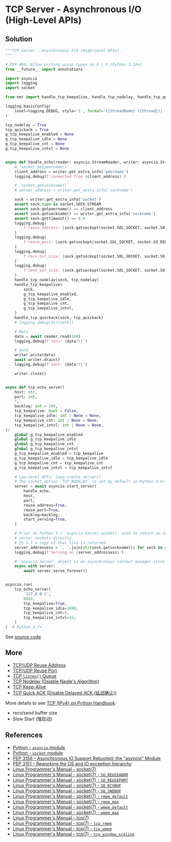 # TCP Server - Asynchronous I/O (High-Level APIs)

## Solution

```python
"""TCP Server - Asynchronous I/O (High-Level APIs).
"""

# PEP 604, Allow writing union types as X | Y (Python 3.10+)
from __future__ import annotations

import asyncio
import logging
import socket

from net import handle_tcp_keepalive, handle_tcp_nodelay, handle_tcp_quickack

logging.basicConfig(
    level=logging.DEBUG, style='{', format='[{threadName} ({thread})] {message}'
)

tcp_nodelay = True
tcp_quickack = True
g_tcp_keepalive_enabled = None
g_tcp_keepalive_idle = None
g_tcp_keepalive_cnt = None
g_tcp_keepalive_intvl = None


async def handle_echo(reader: asyncio.StreamReader, writer: asyncio.StreamWriter):
    # `socket.getpeername()`
    client_address = writer.get_extra_info('peername')
    logging.debug(f'connected from {client_address}')

    # `socket.getsockname()`
    # server_address = writer.get_extra_info('sockname')

    sock = writer.get_extra_info('socket')
    assert sock.type is socket.SOCK_STREAM
    assert sock.getpeername() == client_address
    assert sock.getsockname() == writer.get_extra_info('sockname')
    assert sock.gettimeout() == 0.0
    logging.debug(
        f'reuse_address: {sock.getsockopt(socket.SOL_SOCKET, socket.SO_REUSEADDR) != 0}'
    )
    logging.debug(
        f'reuse_port: {sock.getsockopt(socket.SOL_SOCKET, socket.SO_REUSEPORT) != 0}'
    )
    logging.debug(
        f'recv_buf_size: {sock.getsockopt(socket.SOL_SOCKET, socket.SO_RCVBUF)}'
    )
    logging.debug(
        f'send_buf_size: {sock.getsockopt(socket.SOL_SOCKET, socket.SO_SNDBUF)}'
    )
    handle_tcp_nodelay(sock, tcp_nodelay)
    handle_tcp_keepalive(
        sock,
        g_tcp_keepalive_enabled,
        g_tcp_keepalive_idle,
        g_tcp_keepalive_cnt,
        g_tcp_keepalive_intvl,
    )
    handle_tcp_quickack(sock, tcp_quickack)
    # logging.debug(dir(sock))

    # Recv
    data = await reader.read(100)
    logging.debug(f'recv: {data!r}')

    # Send
    writer.write(data)
    await writer.drain()
    logging.debug(f'sent: {data!r}')

    writer.close()


async def tcp_echo_server(
    host: str,
    port: int,
    *,
    backlog: int = 100,
    tcp_keepalive: bool = False,
    tcp_keepalive_idle: int | None = None,
    tcp_keepalive_cnt: int | None = None,
    tcp_keepalive_intvl: int | None = None,
):
    global g_tcp_keepalive_enabled
    global g_tcp_keepalive_idle
    global g_tcp_keepalive_cnt
    global g_tcp_keepalive_intvl
    g_tcp_keepalive_enabled = tcp_keepalive
    g_tcp_keepalive_idle = tcp_keepalive_idle
    g_tcp_keepalive_cnt = tcp_keepalive_cnt
    g_tcp_keepalive_intvl = tcp_keepalive_intvl

    # Low-level APIs: loop.create_server()
    # The socket option `TCP_NODELAY` is set by default in Python 3.6+
    server = await asyncio.start_server(
        handle_echo,
        host,
        port,
        reuse_address=True,
        reuse_port=True,
        backlog=backlog,
        start_serving=True,
    )

    # Prior to Python 3.7 `asyncio.Server.sockets` used to return an internal list of
    # server sockets directly.
    # In 3.7 a copy of that list is returned.
    server_addressess = ', '.join(str(sock.getsockname()) for sock in server.sockets)
    logging.debug(f'Serving on {server_addressess}')

    # `asyncio.Server` object is an asynchronous context manager since Python 3.7.
    async with server:
        await server.serve_forever()


asyncio.run(
    tcp_echo_server(
        '127.0.0.1',
        8888,
        tcp_keepalive=True,
        tcp_keepalive_idle=1800,
        tcp_keepalive_cnt=5,
        tcp_keepalive_intvl=15,
    )
)  # Python 3.7+
```

See [source code](https://github.com/leven-cn/python-cookbook/blob/main/examples/core/tcp_server_asyncio_high_api.py)

## More

- [TCP/UDP Reuse Address](net_reuse_address)
- [TCP/UDP Reuse Port](net_reuse_port)
- [TCP `listen()` Queue](tcp_listen_queue)
- [TCP Nodelay (Dsiable Nagle's Algorithm)](tcp_nodelay)
- [TCP Keep-Alive](tcp_keepalive)
- [TCP Quick ACK (Disable Delayed ACK (延迟确认))](tcp_quickack)

More details to see [TCP (IPv4) on Python Handbook](https://leven-cn.github.io/python-handbook/recipes/core/tcp_ipv4):

- recv/send buffer size
- Slow Start (慢启动)

## References

- [Python - `asyncio` module](https://docs.python.org/3/library/asyncio.html)
- [Python - `socket` module](https://docs.python.org/3/library/socket.html)
- [PEP 3156 – Asynchronous IO Support Rebooted: the "asyncio" Module](https://peps.python.org/pep-3156/)
- [PEP 3151 – Reworking the OS and IO exception hierarchy](https://peps.python.org/pep-3151/)
- [Linux Programmer's Manual - socket(7)](https://manpages.debian.org/bullseye/manpages/socket.7.en.html)
- [Linux Programmer's Manual - socket(7) - `SO_REUSEADDR`](https://manpages.debian.org/bullseye/manpages/socket.7.en.html#SO_REUSEADDR)
- [Linux Programmer's Manual - socket(7) - `SO_REUSEPORT`](https://manpages.debian.org/bullseye/manpages/socket.7.en.html#SO_REUSEPORT)
- [Linux Programmer's Manual - socket(7) - `SO_RCVBUF`](https://manpages.debian.org/bullseye/manpages/socket.7.en.html#SO_RCVBUF)
- [Linux Programmer's Manual - socket(7) - `SO_SNDBUF`](https://manpages.debian.org/bullseye/manpages/socket.7.en.html#SO_SNDBUF)
- [Linux Programmer's Manual - socket(7) - `rmem_default`](https://manpages.debian.org/bullseye/manpages/socket.7.en.html#rmem_default)
- [Linux Programmer's Manual - socket(7) - `rmem_max`](https://manpages.debian.org/bullseye/manpages/socket.7.en.html#rmem_max)
- [Linux Programmer's Manual - socket(7) - `wmem_default`](https://manpages.debian.org/bullseye/manpages/socket.7.en.html#wmem_default)
- [Linux Programmer's Manual - socket(7) - `wmem_max`](https://manpages.debian.org/bullseye/manpages/socket.7.en.html#wmem_max)
- [Linux Programmer's Manual - tcp(7)](https://manpages.debian.org/bullseye/manpages/tcp.7.en.html)
- [Linux Programmer's Manual - tcp(7) - `tcp_rmem`](https://manpages.debian.org/bullseye/manpages/tcp.7.en.html#tcp_rmem)
- [Linux Programmer's Manual - tcp(7) - `tcp_wmem`](https://manpages.debian.org/bullseye/manpages/tcp.7.en.html#tcp_wmem)
- [Linux Programmer's Manual - tcp(7) - `tcp_window_scaling`](https://manpages.debian.org/bullseye/manpages/tcp.7.en.html#tcp_window_scaling)
